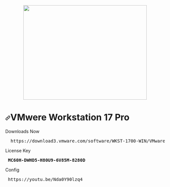 


<div align='center'><a  align="left"  width='500' height='380' href='https://www.vmware.com/products/workstation-pro/workstation-pro-evaluation.html'><img src='https://cdn.windowsreport.com/wp-content/uploads/2022/11/vmware-17-pro-workstation.jpg' width='390' height='300'/></a> </div>

<h1 tabindex="-1" dir="auto"><a id="user-content-yarn-and-nodejs-for-github-actions" class="anchor" aria-hidden="true" href="#yarn-and-nodejs-for-github-actions"><svg class="octicon octicon-link" viewBox="0 0 16 16" version="1.1" width="16" height="16" aria-hidden="true"><path d="m7.775 3.275 1.25-1.25a3.5 3.5 0 1 1 4.95 4.95l-2.5 2.5a3.5 3.5 0 0 1-4.95 0 .751.751 0 0 1 .018-1.042.751.751 0 0 1 1.042-.018 1.998 1.998 0 0 0 2.83 0l2.5-2.5a2.002 2.002 0 0 0-2.83-2.83l-1.25 1.25a.751.751 0 0 1-1.042-.018.751.751 0 0 1-.018-1.042Zm-4.69 9.64a1.998 1.998 0 0 0 2.83 0l1.25-1.25a.751.751 0 0 1 1.042.018.751.751 0 0 1 .018 1.042l-1.25 1.25a3.5 3.5 0 1 1-4.95-4.95l2.5-2.5a3.5 3.5 0 0 1 4.95 0 .751.751 0 0 1-.018 1.042.751.751 0 0 1-1.042.018 1.998 1.998 0 0 0-2.83 0l-2.5 2.5a1.998 1.998 0 0 0 0 2.83Z"></path></svg></a>VMwere Workstation 17 Pro</h1>
  
  <p dir="auto">Downloads Now</p>
  <div class="highlight highlight-source-shell notranslate position-relative overflow-auto" dir="auto">
    <pre>  https://download3.vmware.com/software/WKST-1700-WIN/VMware-workstation-full-17.0.0-20800274.exe </pre></div>
    
  <p dir="auto">License Key</p>
  <div class="highlight highlight-source-shell notranslate position-relative overflow-auto" dir="auto">
    <pre> <b>MC60H-DWHD5-H80U9-6V85M-8280D</b> </pre></div>

<p dir="auto">Config</p>
  <div class="highlight highlight-source-shell notranslate position-relative overflow-auto" dir="auto">
    <pre> https://youtu.be/Nda0Y90lzq4 </pre></div>
